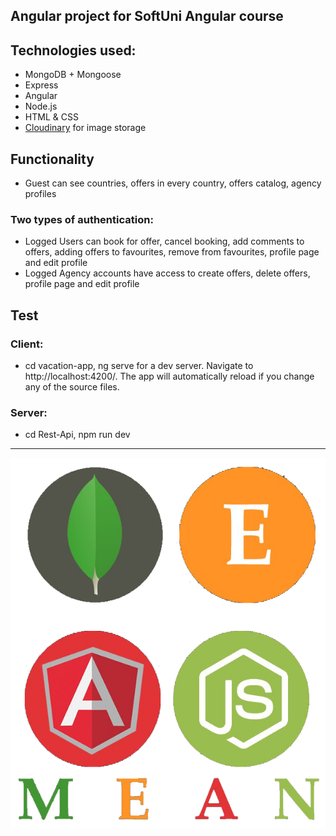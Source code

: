 ## Angular project for SoftUni Angular course

## Technologies used:
* MongoDB + Mongoose
* Express
* Angular
* Node.js
* HTML & CSS
* [Cloudinary](https://cloudinary.com/) for image storage

## Functionality
* Guest can see countries, offers in every country, offers catalog, agency profiles
### Two types of authentication:
* Logged Users can book for offer, cancel booking, add comments to offers, adding offers to favourites, remove from favourites, profile page and edit profile
* Logged Agency accounts have access to create offers, delete offers, profile page and edit profile

## Test
### Client:
* cd vacation-app, ng serve for a dev server. Navigate to http://localhost:4200/. The app will automatically reload if you change any of the source files.

### Server:
* cd Rest-Api, npm run dev

<hr/>

<img src='./mean-logo.png' >
